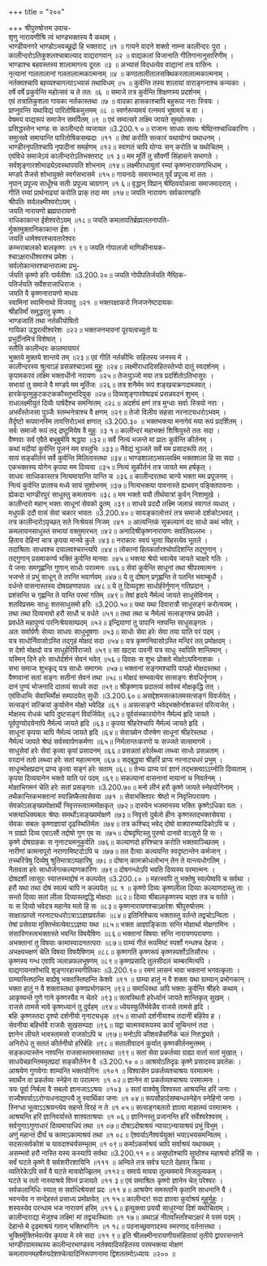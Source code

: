 +++
title = "२००"

+++
श्रीपुरुषोत्तम उवाच-  
शृणु नारायणीश्रि त्वं भाण्डभक्तस्य वै कथाम् ।  
भाण्डीयनगरे भाण्डोऽभवच्छूद्रो हि भक्तराट् ॥१ ॥
गायने वादने शक्तो नाम्ना कालीन्दरः पुरा ।  
कालीन्दरोऽतिकुशलश्चाबाल्याद वाद्यरागवान् ॥२ ॥
वाद्यकलां विजानाति गीतिगानानुसारिणीम् ।  
भाण्डाश्च बहवस्तस्य शालामागत्य दूरतः ॥३ ॥
अभ्यासं विदधत्येव वाद्यानां तत्र वासिनः ।  
नृत्यानां गालतालानां गलतालात्मकात्मनाम् ॥४ ॥
कण्ठतालीतालसक्थिकरतालात्मकात्मनाम् ।  
नर्तक्यश्चापि बह्व्यश्चागत्याऽभ्यासं तथाविधम् ॥५ ॥
कुर्वन्ति तस्य शालायां वाराङ्गनाश्च कन्यकाः ।  
वर्षे वर्षे प्रकुर्वन्ति महोत्सवं च ते ततः ॥६ ॥
समाजे तत्र कुर्वन्ति शिक्षणस्य प्रदर्शनम् ।  
एवं तत्रातिकुशला गायका नर्तकास्तथा ॥७ ॥
वादका हासकाश्चापि बहुरूपा नराः स्त्रियः ।  
प्राप्नुवन्ति यथाविद्यं पारितोषिकमुत्तमम् ॥८ ॥
स्वर्णरूप्यमयं रत्नमयं भूषामयं च वा ।  
वेषमयं वाद्यरूपं समाजेन समर्पितम् ॥९ ॥
एवं सम्वत्सरे लक्ष्मि जायते सुमहोत्सवः ।  
प्रसिद्धस्तेन भाण्डः सः कालीन्दरो व्यजायत ॥3.200.१ ०॥
राजानः साधवः सत्यः श्रेष्ठिनश्चाधिकारिणः ।  
समुत्सवे समायान्ति पारितोषिकसम्प्रदाः ॥११ ॥
तेषां करोति सत्कारं यथायोग्यं यथाधनम् ।  
भाण्डीरनृपतिश्चापि नृपादीनां समर्हणम् ॥१२॥
स्वागतं चापि योग्यः सन् करोति च यथोचितम् ।  
एवंविधे समाजेऽयं कालीन्दरोऽतिभक्तराट् ॥१ ३॥
मम मूर्तिं तु सौवर्णी सिंहासने सभागते ।  
सर्वशृङ्गारशोभाढ्येऽवस्थापयति शोभनाम् ॥१४॥
लक्ष्मीराधायुतां रम्यां कृष्णनारायणाभिधाम् ।  
मण्डपे तैजसे शोभायुक्ते स्वर्गसभासमे ॥१५॥
गायनादेः समारम्भात् पूर्वं प्रपूज्य मां ततः ।  
नृपान् प्रपूज्य साधूँश्च सतीः प्रपूज्य चाग्रगान् ॥१ ६॥
वृद्धान् विप्रान् श्रेष्ठिवर्यान्नत्वा समाजमादरात् ।  
गीतिं रम्यां प्रार्थनाढ्यां करोति प्राक् तदा मम ॥१७॥
जयति नारायणः सर्वकारणहरिः  
श्रीपतिः सर्वलक्ष्मीश्वरोऽयम् ।  
जयति नारायणो ब्रह्मपारायणो  
राधिकाकान्त ईशेश्वरोऽयम् ॥१८॥
जयति कमलापतिर्ब्रह्मललनापति-  
र्मुक्तमुक्तानिकाकान्त ईशः ।  
जयति धामेश्वरश्चावतारेश्वरः  
कम्भराबालको बालकृष्णः ॥१ ९॥
जयति गोपालजो माणिकीनायक-  
श्चाऽक्षराधीश्वरश्च प्रमेशः ।  
सर्वलोकान्तरश्चान्तरात्मा प्रभु-  
र्जयति कृष्णो हरिः पार्वतीशः ॥3.200.२०॥
जयति गोपीपतिर्जयति नैष्ठिक-  
पतिर्जयति सर्वेशराजाधिराजः ।  
जयति वै कृष्णनारायणो माधवः  
स्वामिनां स्वामिनाथो विजयतु ॥२१ ॥
भक्तरक्षाकरो निजजनेष्टदायकः  
श्रीहरिर्मां समुद्धरतु कृष्णः ।  
भाण्डजातिं तथा नर्तकीयोषितो  
गायिका उद्धरत्वीश्वरेशः ॥२२॥
भक्तजनभावनां पूरयत्वच्युतो यः  
प्रभुर्दीनमित्रं विशेषात् ।  
स्तौति कालीन्दरः कालमायापरं  
भुक्तये मुक्तये शान्तये तम् ॥२३॥
एवं गीतिं नर्तकीभिः सहितस्य जनस्य मे ।  
कालीन्दरस्य श्रुत्वाऽहं प्रसन्नश्चाऽभवं मुहुः ॥२४॥
लक्ष्मीराधादिसहितस्तेभ्यो दातुं स्वदर्शनम् ।  
कृपामकरवं लक्ष्मि भक्ताधीनो नरायणः ॥२५॥
तेजःपुञ्जो मया तत्र प्रदर्शितोऽतिभासुरः ।  
सभायां तु समाजे वै मण्डपे मम मूर्तिजः ॥२६॥
तत्र शनैर्मम रूपं शङ्खचक्रगदाब्जवत् ।  
हारकेयूरमुकुटकटककौस्तुभादियुक् ॥२७॥
दिव्यशृङ्गारवेषाढ्यं प्रसन्नवदनं शुभम् ।  
राधालक्ष्मीयुतं दिव्यैः पार्षदैश्च समन्वितम् ॥२८॥
अदर्शयं क्षणं तत्र मुग्धाः सर्वाः स्त्रियो नराः ।  
अभवँस्तेजसा पुञ्जैः स्तम्भनेत्राश्च वै क्षणम् ॥२९॥
तेजो विलीय सहसा नरनाट्यधरोऽभवम् ।  
तैर्दृष्टो रूपवानस्मि तावत्तिरोऽभवं क्षणात् ॥3.200.३० ॥
भक्तभक्त्या मनागेवं मया रूपं प्रदर्शितम् ।  
सर्वः समाजो रूपं तद् द्रष्टुमियेष वै मुहुः ॥३ १॥
कालीन्दरं महाभक्तं शिश्रियुस्ते ततः सदा ।  
वैष्णवाः सर्व एवैते बभूबुर्मयि श्रद्धया ॥३२॥
सर्वे नित्यं भजन्ते मां प्रातः कुर्वन्ति कीर्तनम् ।  
कथां मदीयां कुर्वन्ति पूजनं मम वस्तुभिः ॥३३॥
नैवेद्यं भुञ्जते सर्वे मम प्रसादरूपि तत् ।  
सायं सङ्कीर्तनं सर्वे कुर्वन्ति मिलितास्तथा ॥३४॥
भाण्डशालाऽभवल्लक्ष्मि भक्तशाला हि सा सदा ।  
एकभक्तस्य योगेन कृपया मम दिव्यया ॥३५॥
नित्यं सुकीर्तनं तत्र जायते मम हर्षकृत् ।  
साधवः साध्विकास्तत्र नित्यमायान्ति यान्ति च ॥३६॥
कालीन्दरतथा चान्ये भक्ता मम प्रपूजनम् ।  
नित्यं कुर्वन्ति प्रातश्च मध्ये सायं सुशोभनम् ॥३७॥
नित्यभक्त्या पावनास्ते ह्यभवन् पङ्क्तिपावनाः ।  
ह्येकदा भाण्डीरपुरं साधुस्तु कमलायनः ॥३८॥
मम भक्तो ययौ तीर्थयात्रां कुर्वन् निशामुखे ।  
कालीन्दरो महान् भक्तः साधूनां सेवको द्रुतम् ॥३९॥
साधवे प्रददौ लक्ष्मि जलान्नं स्वागतं व्यधात् ।  
मधुपर्कं ददौ वासं सेवां चकार भावतः ॥3.200.४०॥
सायङ्कालोत्तरं तत्र समाजो दर्शकोऽभवत् ।  
तत्र कालीन्दरोऽपृच्छत् सते निःश्रेयसं निजम् ॥४१ ॥
आत्यन्तिकं सुकल्याणं वद साधो कथं भवेत् ।  
कमलायनसाधुस्तं सभायां वक्तुमारभत् ॥४२॥
अनादिश्रीकृष्णनारायणः सर्वातिवल्लभः ।  
हिताय देहिनां चात्र कृपया मानवे कुले ॥४३॥
नराकारः स्वयं भूत्वा विहरत्येव भूतले ।  
तदाश्रिताः साधवश्च दयालवश्चरन्त्यपि ॥४४॥
लोकानां हितकर्तारश्चोपदिशन्ति तद्गुणान् ।  
तद्गुणान् प्रसमाकर्ण्य भक्तिं कुर्वन्ति मानवाः ॥४५॥
भक्त्या श्रेयो भवत्येव जायते चाक्षरे गतिः ।  
ये जनाः समगृह्णन्ति गुणान् साधोः परात्मनः ॥४६॥
सेवां कुर्वन्ति साधूनां तथा श्रीपरमात्मनः ।  
भजन्ते तं प्रभुं साधून् ते तरन्ति भवार्णवम् ॥४७॥
ये तु दोषान् प्रगृह्णन्ति ते पतन्ति भवाम्बुधौ ।  
वर्धन्ते वासनास्तस्य दोषग्रहणपापतः ॥४८॥
ये तु दिव्यदृशा साधोर्हरेर्गुणान् गतिप्रदान् ।  
प्रशंसन्ति च गृह्णन्ति ते यान्ति परमां गतिम् ॥४९॥
तेषां हृदये नैर्मल्यं जायते साधुसेविनाम् ।  
शतविप्रसमः साधुः शतसाधुसमो हरिः ॥3.200.५०॥
यथा यथा दिवारात्रौ साधुसङ्गं करोत्ययम् ।  
तथा तथा दिव्यभावो हरौ साधौ च वर्धते ॥५१॥
तथा तथा च नैर्मल्यं सत्सङ्गश्च प्रवर्धते ।  
प्रवर्धते महापुण्यं परनिःश्रेयसाम्प्रदम् ॥५२॥
इन्द्रियाणां तु पापानि नश्यन्ति साधुसङ्गतः ।  
अतः सर्वार्पणैः सेव्याः साधवः साधुभूषणाः ॥५३॥
साधोः सेवा हरेः सेवा तया याति परं पदम् ।  
यत्र साधोर्निवासोऽस्ति तद्गृहं मोक्षदं सदा ॥५४॥
यत्र कृष्णनिवासोऽस्ति मन्दिरं तत् प्रमोक्षदम् ।  
स देशो मोक्षदो यत्र साधुर्हरिर्विराजते ॥५९॥
सा खट्वा पावनी यत्र साधुः स्वपिति शान्तिमान् ।  
यस्मिन् दिने हरेः साधोर्दर्शनं सेवनं भवेत् ॥५६॥
दिवसः स शुभः प्रोक्तो मोक्षोऽघविनाशकः ।  
सभा समाजः शुभकृद् यत्र साधोः समागमः ॥५७॥
भक्तानां सङ्गमश्चापि पापहो मोक्षदस्तथा ।  
वैष्णवानां सतां सङ्गः सतीनां सेवनं तथा ॥५८॥
मोक्षदं सम्भवत्येव सत्सङ्गः शेवधिर्नॄणाम् ।  
दानं पुण्यं भोजनादि दातव्यं साधवे सदा ॥५९॥
श्रीकृष्णाय प्रदातव्यं सर्वस्वं मोक्षकृद्धि तत् ।  
एवंविधाभिः सेवाभिर्मोक्षं सम्पादयेत् सुधीः ॥3.200.६०॥
असद्देशमसत्कालमसत्सङ्गं विवर्जयेत् ।  
सत्सङ्गं सत्क्रियां कुर्यात्तेन मोक्षो भवेदिह ॥६१ ॥
असत्सङ्गो भवेद्भक्तेर्नाशकस्तं परित्यजेत् ।  
मोक्षस्य रोधकं चापि दुष्टसङ्गं विवर्जियेत् ॥६२॥
पूर्वसंस्कारयोगेन नैर्मल्यं हृदि जायते ।  
पूर्वपुण्योदयेनापि नैर्मल्यं जायते हृदि ॥६३॥
कृपया श्रीहरेश्चापि नैर्मल्यं जायते हृदि ।  
साधूनां कृपया चापि नैर्मल्यं जायते हृदि ॥६४॥
सेवाख्येन पौरुषेण साधूनां श्रीहरेस्तथा ।  
नैर्मल्यं जायते श्रेष्ठं सर्वस्वार्पणकर्मणा ॥६५॥
निर्मलान्तःकरणो यः सज्जते सत्समागमे ।  
साधुसेवां हरेः सेवां कृत्वा कृपां प्रसादनम् ॥६६॥
प्रसन्नतां हरेर्लब्ध्वा लब्ध्वा साधोः प्रसन्नताम् ।  
वरदानं ततो लब्ध्वा हरेः सतां महात्मनाम् ॥६७॥
सद्बुद्ध्या श्रीहरिं प्राप्य नरनाट्यधरं प्रभुम् ।  
साधून्मोक्षप्रदान् प्राप्य कृत्वा सङ्गं हरेः सताम् ॥६८॥
तेभ्यः प्राप्य परं ज्ञानं तद्भक्त्याऽऽप्नोति दिव्यताम् ।  
कृपया दिव्ययानेन भक्तो याति परं पदम् ॥६९॥
सकल्पानां वासनानां मायानां च निवर्तनम् ।  
मोक्षाभिगमनं चेति हरेः सतां प्रसङ्गतः ॥3.200.७०॥
मनो लीनं हरौ कृष्णे जायते स्नेहयोगिनाम् ।  
तथैकान्तिकभक्तानां स्यान्निष्कैतवसेवया ॥७१ ॥
सेवाभक्तिपरः श्रेष्ठो न निवृत्तिपरायणः ।  
सेवकोऽसङ्ख्यमोक्षार्थी निवृत्तस्त्वात्ममोक्षकृत् ॥७२॥
दास्येन भजमानस्य भक्तिः कृष्णेऽधिका यतः ।  
भक्त्याधिक्यबलः श्रेष्ठः समर्थोऽसङ्ख्यमोक्षणे ॥७३॥
निवृत्तो दुर्बलो हीनः कृष्णस्तद्भक्तसेवया ।  
सेवकः सबलः कृष्णाज्ञायां दृढस्थितिर्मतः ॥७४॥
तत्र कश्चिद् भवेद् दोषो वाक्पारुष्यादिकोऽपि च ।  
न ग्राह्यो दिव्य एवाऽसौ तद्दोषो गुण एव सः ॥७५॥
दोषदृष्टिस्तु पुरुषो दानवो वाऽसुरो हि सः ।  
कृष्णे दोषग्राहकः स नृनाट्यमनुकुर्वति ॥७६॥
कल्याणदो हरिश्चात्र करोति भक्तवाञ्च्छितम् ।  
नारीणां कामनापूरो नराणामिष्टदोऽपि च ॥७७॥
तत दैत्याः कल्पयन्ति स्वदृष्टान्तेन कर्मजान् ।  
तच्चरित्रेषु दिव्येषु श्रुतिमात्राऽघहारिषु ॥७८॥
दोषान् कामक्रोधलोभान् तेन ते यान्त्यधोगतिम् ।  
नैतावता हरेः साधोर्जगत्कल्याणकारिणः ॥७९॥
दोषगन्धोऽपि भवति दिव्यस्य परमात्मनः ।  
दोषदर्शी त्वासुरः स्यात्तस्माद्दोषं न कल्पयेत् ॥3.200.८० ॥
महत्स्वपि तु भक्तेषु स्वल्पेष्वपि च सर्वथा ।  
हरौ यथा तथा दोषं स्वल्पं चापि न कल्पयेत् ॥८ १ ॥
कृष्णो दिव्यः कृष्णलीला दिव्याः कल्याणदास्तु ताः ।  
सन्तो दिव्या सतां लीला दिव्यास्तद्वद्धि मोक्षदाः ॥८२॥
दिव्या श्रीबालकृष्णस्य चाज्ञा तत्र च वर्तते ।  
यः स दिव्यो भवेदत्र महानेव मतो हि सः ॥८३॥
कृष्णनारायणश्चाऽक्षरेशः श्रीपुरुषोत्तमः ।  
साक्षात्प्राप्तो नरनाट्यधरोऽत्राऽऽज्ञाप्रवर्तकः ॥८४॥
इतिनिश्चित्य भक्तास्तु वर्तन्ते तद्वचोऽन्विताः ।  
तेषां प्रसेवया मुक्तिर्भवत्येवाऽऽज्ञया यथा ॥८५॥
भक्ता आज्ञाङ्किताः सन्ति मोक्षार्था मोक्षगामिनः ।  
संसारिणस्त्वभक्तास्ते भवन्ति विषयैषिणः ॥८६॥
भक्तानां विषयाः सन्ति नारायणपरायणाः ।  
अभक्तानां तु विषयाः कामास्वादनतत्पराः ॥८७॥
ग्राम्यं गीतं रूपमिष्टं स्पर्शो गन्धश्च देहजः ।  
अभक्ष्यभक्षणं चेति विषया विषयैषिणाम् ॥८८॥
कृष्णगतिं कृष्णरूपं कृष्णस्पर्शोऽतिसौरभः ।  
कृष्णस्य गन्ध एवापि जलान्नफलभूषणम् ॥८९॥
कृष्णप्रसादि तुलसीदलं चाम्बरमित्यपि ।  
वाद्यगायनशोभादि शृङ्गारहास्यगीतिकाः ॥3.200.९०॥
रमणं लासनं भावा भक्तानां भगवत्कृताः ।  
ग्राम्यास्तिष्ठन्ति बाह्येषु भक्तास्तिष्ठन्ति केशवे ॥९१ ॥
ग्राम्या हातुं न वै शक्ता यथा ग्राम्यान् प्रभोगकान् ।  
भक्ता हातुं न वै शक्तास्तथा कृष्णप्रभोगकान् ॥९२॥
समाधिस्था अपि भक्ताः कुर्वन्ति श्रीहरेः कथाम् ।  
आकृष्यन्ते गुणे गाने कृष्णस्यैव न चेतरे ॥९३॥
सत्वस्थितौ हरेर्ध्यानं जायते शान्तिकृत् सुखम् ।  
राजसे तामसे भावे कृष्णध्यानं तु दुर्वहम् ॥९४॥
ध्येयस्फुर्तिर्भवेन्नैव राजसे तामसे हृदि ।  
बहिः कृष्णस्तदा दृश्यो दर्शनीयो नृनाट्यधृक् ॥९५॥
साधवो दर्शनीयाश्च तदानीं बहिरेव ह ।  
सेवनीया बहिर्भावै राजसैः सुखसम्पदा ॥९६॥
यद्वा चात्मस्वरूपस्य कार्यं सुचिन्तनं तदा ।  
ज्ञानेन लीयते भावस्तामसो राजसोऽपि च ॥९७॥
मनोऽपि कीशवन्नैसर्गिकं चलं निरुद्ध्यते ।  
अनिरोधे तु सततं कीर्तनीयो हरिर्बहिः ॥९८॥
सतालीवादनं कुर्यात् कृष्णकीर्तनमुत्तमम् ।  
सङ्कल्पास्तेन नश्यन्ति राजसास्तामसास्तथा ॥९९॥
सतां सेवा प्रकर्तव्या ग्राह्या वार्ता सतां मुखात् ।  
साधयेच्छान्तिममृतप्रदां सङ्कीर्तनेन वै ॥3.200.१० ०॥
आश्रयोऽतिदृढः कृष्णे प्रसादस्य प्रवर्तकः ।  
आश्रयेण गुणवेगाः शाम्यन्ति भक्तयोगिनः ॥१०१ ॥
विश्वासेन प्रकर्तव्यश्चाश्रयः परमात्मनः ।  
स्वार्थेन वा प्रकर्तव्यः स्नेहेन वा परात्मनः ॥१ ०२॥
ज्ञानेन वा प्रकर्तव्यश्चाश्रयः परमात्मनः ।  
त्रयः पूर्वा निर्बला वै सबलो ज्ञानजाऽऽश्रयः ॥१०३ ॥
सतां वाक्येषु विश्वस्ता आश्रयन्ति हरिं जनाः ।  
राज्यैश्वर्याऽऽरोग्यधनाद्याप्त्यै तु स्वार्थिका जनाः ॥१ ०४॥
रूपसौहार्दसम्बन्धस्नेहेन स्नेहिनो जनाः ।  
स्निग्धा भूत्वाऽऽश्रयन्त्येव सहन्ते विरहं न ते ॥१ ०५॥
सत्सङ्गबलतो ज्ञात्वा माहात्म्यं परमात्मनः ।  
आश्रयन्ति हरिं ज्ञानिवर्यास्ते शाश्वताश्रयाः ॥१ ०६॥
ज्ञानिनस्तु प्रजानन्ति हरिं सर्वेश्वरेश्वरम् ।  
सर्वगुणाऽगुणाधारं दिव्यमायाधिपं तथा ॥१ ०७॥
दोषाऽदोषाश्रयं न्यायाऽन्यायाश्रयं प्रभुं विभुम् ।  
अणुं महान्तं दीर्घं च कामाऽकामाश्रयं तथा ॥१ ०८॥
ऐश्वर्याऽनैश्वर्ययुक्तं भयाऽभयसमन्वितम् ।  
सदसत्सर्वकोशं च यावदाश्चर्यसम्भृतम् ॥१ ०९॥
कर्माऽकर्माश्रयं चापि सर्वाश्रयं यथायथम् ।  
असम्भवो हरौ नास्ति यस्य कस्यापि सर्वथा ॥3.200.११ ०॥
असुष्ठोश्चापि सुष्ठोश्च महाश्रयो हरिर्हि सः ।  
सर्वं घटते कृष्णे वै सर्वशरीरशायिनि ॥१११ ॥
अन्विते तत्र सर्वत्र घटते देहवत् क्रिया ।  
व्यतिरेकेऽपि सर्वं वै घटते माययोज्झितम् ॥११२॥
समाये मायया तुल्यममाये निजतुल्यकम् ।  
घटते च ततो नास्याश्रये विघ्नं प्रजायते ॥११ ३॥
एवं समाश्रितः कृष्णो ज्ञानेन चेत् परेश्वरः ।  
सर्वकलानिधिः स्यात् स सर्वाधिश्रेयसां प्रदः ॥११ ४॥
आश्रयेण समस्तानि कृतानि साधनानि वै ।  
भवन्त्येव न सन्देहस्तं प्रसाध्य प्रमोक्षयेत् ॥१ १५॥
कालीन्दर! सदा ज्ञात्वा कुर्वाश्रयं मुहुर्मुहुः ।  
शस्यस्येव परन्धाम भज नारायणं हरिम् ॥११ ६॥
इत्युक्त्वा प्रययौ साधुरन्यां दिशं यथोचिताम् ।  
कालीन्दराद्या भेजुश्च लक्ष्मि! मां तद्वचःस्थिताः ॥१ १७॥
अथाऽहं नीतवाँस्ताँश्चाऽक्षरं मे परमं पदम् ।  
देहान्ते मे दृढमाश्रयं गतान् भक्तिभागिनः ॥१ १८॥
पठनाच्छ्रवणादस्य स्मरणाद् वर्तनात्तथा ।  
भुक्तिर्मुक्तिर्भवत्येव कृपया मे रमे सदा ॥११ ९॥
इति श्रीलक्ष्मीनारायणीयसंहितायां तृतीये द्वापरसन्ताने भाण्डीरग्रामस्थस्य कालीन्दरभाण्डस्य नर्तक्यादिसहितस्य परमभक्त्या मोक्षणं कमलायनमहर्षेरुपदेशश्चेत्यादिनिरूपणनामा द्विशततमोऽध्यायः ॥२०० ॥
    

